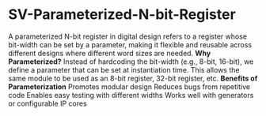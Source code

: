 # SV-Parameterized-N-bit-Register
A parameterized N-bit register in digital design refers to a register whose bit-width can be set by a parameter, making it flexible and reusable across different designs where different word sizes are needed.
**Why Parameterized?**
Instead of hardcoding the bit-width (e.g., 8-bit, 16-bit), we define a parameter that can be set at instantiation time. This allows the same module to be used as an 8-bit register, 32-bit register, etc.
**Benefits of Parameterization**
Promotes modular design
Reduces bugs from repetitive code
Enables easy testing with different widths
Works well with generators or configurable IP cores
